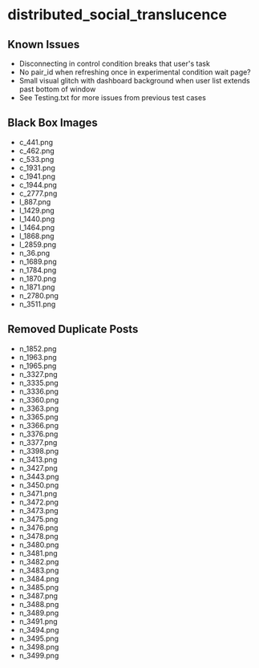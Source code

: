 # distributed_social_translucence

Known Issues
------------
- Disconnecting in control condition breaks that user's task
- No pair_id when refreshing once in experimental condition wait page?
- Small visual glitch with dashboard background when user list extends past bottom of window
- See Testing.txt for more issues from previous test cases

Black Box Images
----------------
- c_441.png
- c_462.png
- c_533.png
- c_1931.png
- c_1941.png
- c_1944.png
- c_2777.png
- l_887.png
- l_1429.png
- l_1440.png
- l_1464.png
- l_1868.png
- l_2859.png
- n_36.png
- n_1689.png
- n_1784.png
- n_1870.png
- n_1871.png
- n_2780.png
- n_3511.png

Removed Duplicate Posts
-----------------------
- n_1852.png
- n_1963.png
- n_1965.png
- n_3327.png
- n_3335.png
- n_3336.png
- n_3360.png
- n_3363.png
- n_3365.png
- n_3366.png
- n_3376.png
- n_3377.png
- n_3398.png
- n_3413.png
- n_3427.png
- n_3443.png
- n_3450.png
- n_3471.png
- n_3472.png
- n_3473.png
- n_3475.png
- n_3476.png
- n_3478.png
- n_3480.png
- n_3481.png
- n_3482.png
- n_3483.png
- n_3484.png
- n_3485.png
- n_3487.png
- n_3488.png
- n_3489.png
- n_3491.png
- n_3494.png
- n_3495.png
- n_3498.png
- n_3499.png
